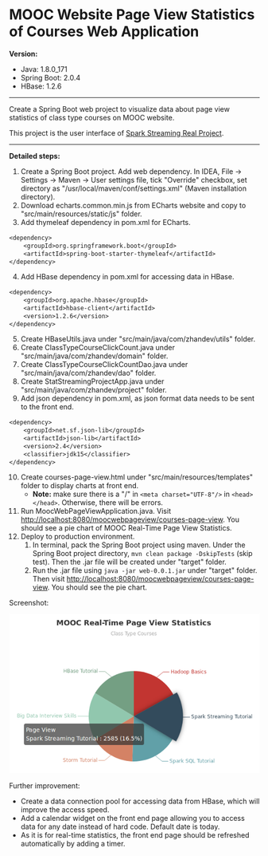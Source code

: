 # MOOC Website Page View Statistics of Courses Web Application

**Version:**

- Java: 1.8.0_171
- Spring Boot: 2.0.4
- HBase: 1.2.6

---

Create a Spring Boot web project to visualize data about page view statistics of class type courses on MOOC website.

This project is the user interface of [Spark Streaming Real Project](https://github.com/lizhanmit/sparktrain#spark-streaming-real-project).

---

**Detailed steps:**

1. Create a Spring Boot project. Add web dependency. In IDEA, File -> Settings -> Maven -> User settings file, tick "Override" checkbox, set directory as "/usr/local/maven/conf/settings.xml" (Maven installation directory).
2. Download echarts.common.min.js from ECharts website and copy to "src/main/resources/static/js" folder.
3. Add thymeleaf dependency in pom.xml for ECharts.

```
<dependency>
    <groupId>org.springframework.boot</groupId>
    <artifactId>spring-boot-starter-thymeleaf</artifactId>
</dependency>
```

4. Add HBase dependency in pom.xml for accessing data in HBase.

```
<dependency>
    <groupId>org.apache.hbase</groupId>
    <artifactId>hbase-client</artifactId>
    <version>1.2.6</version>
</dependency>
```

5. Create HBaseUtils.java under "src/main/java/com/zhandev/utils" folder.
6. Create ClassTypeCourseClickCount.java under "src/main/java/com/zhandev/domain" folder.
7. Create ClassTypeCourseClickCountDao.java under "src/main/java/com/zhandev/dao" folder.
8. Create StatStreamingProjectApp.java under "src/main/java/com/zhandev/project" folder.
9. Add json dependency in pom.xml, as json format data needs to be sent to the front end.

```
<dependency>
    <groupId>net.sf.json-lib</groupId>
    <artifactId>json-lib</artifactId>
    <version>2.4</version>
    <classifier>jdk15</classifier>
</dependency>
```

10. Create courses-page-view.html under "src/main/resources/templates" folder to display charts at front end.
    - **Note:** make sure there is a "/" in `<meta charset="UTF-8"/>` in `<head></head>`. Otherwise, there will be errors.
11. Run MoocWebPageViewApplication.java. Visit <http://localhost:8080/moocwebpageview/courses-page-view>. You should see a pie chart of MOOC Real-Time Page View Statistics.
12. Deploy to production environment.
    1. In terminal, pack the Spring Boot project using maven. Under the Spring Boot project directory, `mvn clean package -DskipTests` (skip test). Then the .jar file will be created under "target" folder.
    2. Run the .jar file using `java -jar web-0.0.1.jar` under "target" folder. Then visit <http://localhost:8080/moocwebpageview/courses-page-view>. You should see the pie chart.

Screenshot:

![mooc-courses-page-view-statistics-pie-chart.png](src/main/resources/static/img/mooc-courses-page-view-statistics-pie-chart.png)

Further improvement:

- Create a data connection pool for accessing data from HBase, which will improve the access speed.
- Add a calendar widget on the front end page allowing you to access data for any date instead of hard code. Default date is today.
- As it is for real-time statistics, the front end page should be refreshed automatically by adding a timer.
